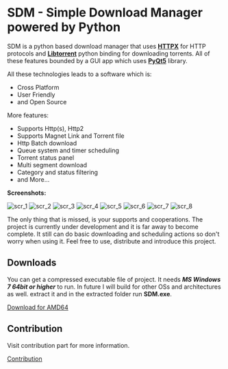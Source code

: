 # SDM - Simple Download Manager powered by Python

SDM is a python based download manager that uses **[HTTPX](https://www.python-httpx.org)** for HTTP protocols and **[Libtorrent](https://www.libtorrent.org)** python binding for downloading torrents. All of these features bounded by a GUI app which uses **[PyQt5](https://doc.qt.io/qtforpython-5/)** library.

All these technologies leads to a software which is:
- Cross Platform
- User Friendly
- and Open Source
	

More features:
- Supports Http(s), Http2
- Supports Magnet Link and Torrent file
- Http Batch download
- Queue system and timer scheduling
- Torrent status panel
- Multi segment download
- Category and status filtering
- and More...

	
**Screenshots:**
<!-- most upload images here -->

![scr_1](/Docs/ScreenShots/ScreenShot-1.JPG)
![scr_2](/Docs/ScreenShots/ScreenShot-2.JPG)
![scr_3](/Docs/ScreenShots/ScreenShot-3.JPG)
![scr_4](/Docs/ScreenShots/ScreenShot-4.JPG)
![scr_5](/Docs/ScreenShots/ScreenShot-5.JPG)
![scr_6](/Docs/ScreenShots/ScreenShot-6.JPG)
![scr_7](/Docs/ScreenShots/ScreenShot-7.JPG)
![scr_8](/Docs/ScreenShots/ScreenShot-8.JPG)


The only thing that is missed, is your supports and cooperations. The project is currently under development and it is far away to become complete. It still can do basic downloading and scheduling actions so don't worry when using it. Feel free to use, distribute and introduce this project.


## Downloads

You can get a compressed executable file of project. It needs ***MS Windows 7 64bit or higher*** to run. In future I will build for other OSs and architectures as well.
extract it and in the extracted folder run **SDM.exe**.

[Download for AMD64](https://drive.google.com/file/d/1aBIqrTIkXCtaK8wqia6BZa00dlNf2JaD/view?usp=drivesdk)



## Contribution

Visit contribution part for more information.

[Contribution](./Docs/CONTRIBUTION.md)




